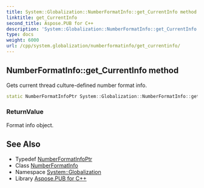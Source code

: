 ```yaml
---
title: System::Globalization::NumberFormatInfo::get_CurrentInfo method
linktitle: get_CurrentInfo
second_title: Aspose.PUB for C++
description: 'System::Globalization::NumberFormatInfo::get_CurrentInfo method. Gets current thread culture-defined number format info in C++.'
type: docs
weight: 6000
url: /cpp/system.globalization/numberformatinfo/get_currentinfo/
---
```

## NumberFormatInfo::get_CurrentInfo method


Gets current thread culture-defined number format info.

```cpp
static NumberFormatInfoPtr System::Globalization::NumberFormatInfo::get_CurrentInfo()
```


### ReturnValue

Format info object.

## See Also

* Typedef [NumberFormatInfoPtr](../../numberformatinfoptr/)
* Class [NumberFormatInfo](../)
* Namespace [System::Globalization](../../)
* Library [Aspose.PUB for C++](../../../)
